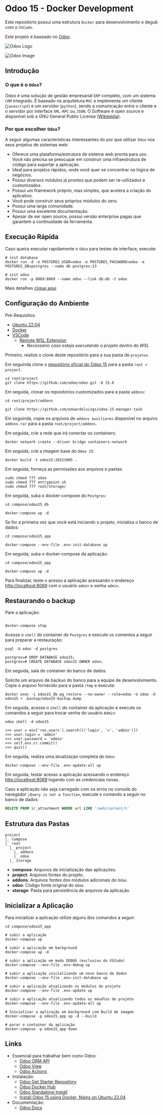 # Odoo 15 - Docker Development

Este repositório possui uma estrutura `Docker` para desenvolvimento e degub com o `VSCode`.

Este projeto é baseado no [Odoo](https://www.odoo.com/pt_BR).

![Odoo Logo](https://odoocdn.com/openerp_website/static/src/img/assets/png/odoo_logo.png?a=b)

![Odoo Image](https://odoocdn.com/openerp_website/static/src/img/2020/home/screens-mockup.png)

## Introdução

### O que é o `Odoo`?

Odoo é uma solução de gestão empresarial `ERP` completo, com um sistema `CRM` integrado. É baseado na arquitetura `MVC` e implementa um cliente (`javascript`) e um servidor (`python`), sendo a comunicação entre o cliente e o servidor por interface `XML-RPC` ou `JSON`. O Software é open source e disponível sob a GNU General Public License ([Wikipédia](https://www.google.com/url?sa=t&rct=j&q=&esrc=s&source=web&cd=&cad=rja&uact=8&ved=2ahUKEwjptvip19D6AhWmRLgEHVhPBDEQmhN6BAhaEAI&url=https%3A%2F%2Fpt.wikipedia.org%2Fwiki%2FOdoo&usg=AOvVaw2UJfVSdjkBb5s0pc_ur5A6)).


### Por que escolher `Odoo`?

A seguir algumas características interessantes do por que utilizar `Odoo` nos seus projetos de sistemas web:

* Oferece uma plataforma/estrutura de sistema web pronta para uso. Você não precisa se preocupar em construir uma infraestrutura de código para suportar a aplicação.
* Ideal para projetos rápidos, onde você quer se concentrar na lógica de negócios.
* Possui diversos módulos já prontos que podem ser re-utilizados e customizados.
* Possui um framework próprio, mas simples, que acelera a criação do aplicativo.
* Você pode construir seus próprios módulos do zero.
* Possui uma larga comunidade.
* Possui uma excelente documentação.
* Apesar de ser open source, possui versão enterprise pagas que garantem a continuidade da ferramenta.


## Execução Rápida

Caso queira executar rapidamente o `Odoo` para testes de interface, execute:

```
# init database
docker run -d -e POSTGRES_USER=odoo -e POSTGRES_PASSWORD=odoo -e POSTGRES_DB=postgres --name db postgres:13

# init odoo
docker run -p 8069:8069 --name odoo --link db:db -t odoo
```

Mais detalhes [clique aqui](https://hub.docker.com/_/odoo).

## Configuração do Ambiente

Pré-Requisitos:
- [Ubuntu 22.04](https://ubuntubr.com.br/download/)
- [Docker](https://www.docker.com/products/docker-desktop/)
- [VSCode](https://code.visualstudio.com/Download)
  - [Remote WSL Extension](https://marketplace.visualstudio.com/items?itemName=ms-vscode-remote.remote-wsl)
    - _Necessário caso esteja executando o projeto dentro do WSL_

Primeiro, realize o clone deste repositório para a sua pasta de `projetos`.

Em seguinda clone o [repositório oficial do Odoo 15](https://github.com/odoo/odoo/tree/15.0) para a pasta `root > project`.

```shell
cd root/project
git clone https://github.com/odoo/odoo.git -b 15.0
```

Em seguida, clonar os repositórios customizados para a pasta `addons`:

```shell
cd root/project/addons

git clone https://github.com/eduardoluizgs/odoo-15-manager-task
```

Em seguinda, copie os arquivos de `addons auxiliares` disponível no arquivo `addons.rar` para a pasta `root/project/addons`.

Em seguida, crie a rede que irá conectar os containers:

```shell
docker network create --driver bridge containers-network
```

Em seguida, crie a imagem base do `Odoo 15`:

```shell
docker build -t odoo15:20221005 .
```

Em seguida, forneça as permissões aos arquivos e pastas:

```shell
sudo chmod 777 odoo
sudo chmod 777 entrypoint.sh
sudo chmod 777 root/storage/
```

Em seguida, suba o docker-compose do `Postgres`:

```shell
cd compose/odoo15_db

docker-compose up -d
```

Se for a primeira vez que você está iniciando o projeto, inicializa o banco de dados:

```shell
cd compose/odoo15_app

docker-compose --env-file .env-init-database up
```

Em seguida, suba o docker-compose da aplicação:

```shell
cd compose/odoo15_app

docker-compose up -d
```

Para finalizar, teste o acesso a aplicação acessando o endereço [http://localhost:8069](http://localhost:8069) com o usuário `admin` e senha `admin`.

## Restaurando o backup

Pare a aplicação:

```shell

docker-compose stop
```

Acesse o `shell` do container do `Postgres` e execute os comentos a seguir para preparar a restauração:

```shell
psql -U odoo -d postgres

postgres=# DROP DATABASE odoo15;
postgres=# CREATE DATABASE odoo15 OWNER odoo;
```

Em seguida, saia do container do banco de dados.

Solicite um arquivo de backuo do banco para a equipe de desenvolvimento. Copie o arquivo fornecido para a pasta `/tmp` e execute:

```shell
docker exec -i odoo15_db pg_restore --no-owner --role=odoo -U odoo -d odoo15 < .backup/odoo15-backup.dump
```

Em seguida, acesse o `shell` do container da aplicação e execute os comandos a seguir para trocar senha do usuário `Admin`:

```
odoo shell -d odoo15

>>> user = env['res.users'].search([('login', '=', 'admin')])
>>> user.login = 'admin'
>>> user.password = 'admin'
>>> self.env.cr.commit()
>>> quit()
```

Em seguida, realiza uma atualizaçào completa do `Odoo`:

```shell
docker-compose --env-file .env-update-all up
```

Em seguida, testar acesso a aplicação acessando o endereço [http://localhost:8069](http://localhost:8069) logando com as credenciais novas.

Caso a aplicação não seja carregado com os erros no console do navegador `jQuery is not a function`, execute o comando a seguir no banco de dados:

```sql
DELETE FROM ir_attachment WHERE url LIKE '/web/content/%'
```

## Estrutura das Pastas

```
project
|_ compose
|_ root
  |_ project
    |_ addons
    |_ odoo
  |_ storage
```

* **compose**: Arquivos de inicialização das aplicações.
* **project**: Arquivos fontes do projeto.
* **addons**: Arquivos fontes dos módulos adicionais do `Odoo`.
* **odoo**: Código fonte original do `Odoo`
* **storage**: Pasta para persistência de arquivos da aplicação.

## Inicializar a Aplicação

Para inicializar a aplicação utilize alguns dos comandos a seguir:

```shell
cd compose/odoo15_app

# subir a aplicação
docker-compose up

# subir a aplicação em background
docker-compose up -d

# subir a aplicação em modo DEBUG (exclusivo do VSCode)
docker-compose --env-file .env-debug up

# subir a aplicação inicializando um novo banco de dados
docker-compose --env-file .env-init-database up

# subir a aplicação atualizando os módulos do projeto
docker-compose --env-file .env-update up

# subir a aplicação atualizando todos os móudlos do projeto
docker-compose --env-file .env-update-all up

# Inicializar a aplicação em background com Build de imagem
docker-compose -p odoo15_app up -d --build

# parar o container da aplicação
docker-compose -p odoo15_app down
```

## Links

* Essencial para trabalhar bem como Odoo:
  * [Odoo ORM API](https://www.odoo.com/documentation/15.0/developer/reference/backend/orm.html)
  * [Odoo View](https://www.odoo.com/documentation/15.0/developer/reference/backend/views.html)
  * [Odoo Actions](https://www.odoo.com/documentation/15.0/developer/reference/backend/actions.html)
* Instalação:
  * [Odoo Get Starter Repository](https://github.com/eduardoluizgs/OdooGetStarter)
  * [Odoo Docker Hub](https://hub.docker.com/_/odoo)
  * [Odoo Standalone Install](https://www.odoo.com/documentation/15.0/administration/install.html)
  * [Install Odoo 15 using Docker, Nginx on Ubuntu 22.04](https://www.cloudbooklet.com/install-odoo-15-using-docker-nginx-on-ubuntu-22-04/)
* Documentação:
  * [Odoo Docs](https://www.odoo.com/documentation/15.0/developer.html)
